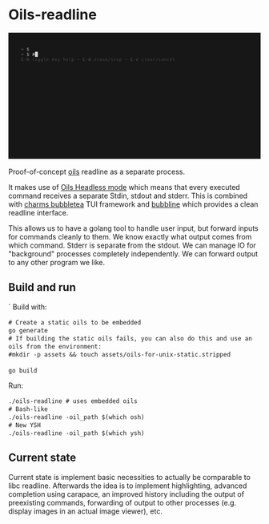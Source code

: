 # Oils-readline

![A gif with a presentation of the readline](./demo.gif)

Proof-of-concept [oils](https://oils.pub/) readline as a separate process.

It makes use of [Oils Headless mode](https://oils.pub/release/latest/doc/headless.html) which means that every executed command receives a separate Stdin, stdout and stderr.
This is combined with [charms bubbletea](https://github.com/charmbracelet/bubbletea) TUI framework and [bubbline](https://pkg.go.dev/github.com/chalk-ai/bubbline) which provides a clean readline interface.

This allows us to have a golang tool to handle user input, but forward inputs for commands cleanly to them.
We know exactly what output comes from which command. Stderr is separate from the stdout.
We can manage IO for "background" processes completely independently.
We can forward output to any other program we like.

## Build and run
`
Build with:

```shell
# Create a static oils to be embedded
go generate
# If building the static oils fails, you can also do this and use an oils from the environment:
#mkdir -p assets && touch assets/oils-for-unix-static.stripped

go build
```

Run:

```shell
./oils-readline # uses embedded oils
# Bash-like
./oils-readline -oil_path $(which osh)
# New YSH
./oils-readline -oil_path $(which ysh)
```

## Current state

Current state is implement basic necessities to actually be comparable to libc readline.
Afterwards the idea is to implement highlighting, advanced completion using carapace, an improved history including the output of preexisting commands, forwarding of output to other processes (e.g. display images in an actual image viewer), etc.
